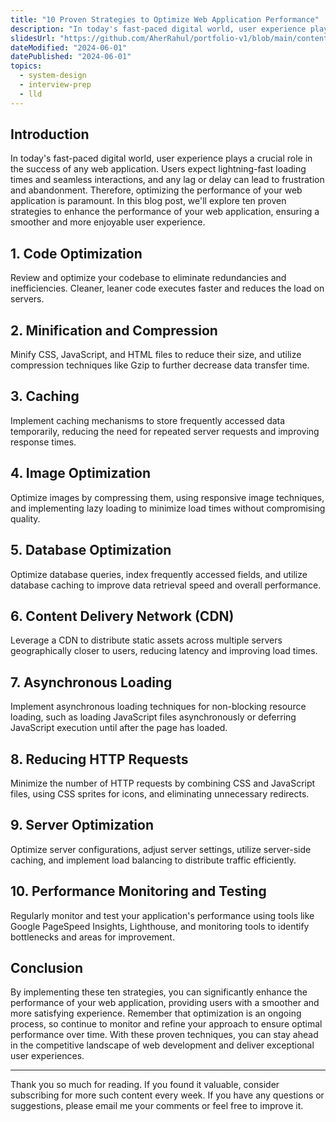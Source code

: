 ```yaml
---
title: "10 Proven Strategies to Optimize Web Application Performance"
description: "In today's fast-paced digital world, user experience plays a crucial role in the success of any web application. Users expect lightning-fast loading times and seamless interactions, and any lag or delay can lead to frustration and abandonment. Therefore, optimizing the performance of your web application is paramount. In this blog post, we'll explore ten proven strategies to enhance the performance of your web application, ensuring a smoother and more enjoyable user experience."
slidesUrl: "https://github.com/AherRahul/portfolio-v1/blob/main/content/articles/web-application-performance.md"
dateModified: "2024-06-01"
datePublished: "2024-06-01"
topics:
  - system-design
  - interview-prep
  - lld
---
```


## Introduction
In today's fast-paced digital world, user experience plays a crucial role in the success of any web application. Users expect lightning-fast loading times and seamless interactions, and any lag or delay can lead to frustration and abandonment. Therefore, optimizing the performance of your web application is paramount. In this blog post, we'll explore ten proven strategies to enhance the performance of your web application, ensuring a smoother and more enjoyable user experience.

## 1. Code Optimization
Review and optimize your codebase to eliminate redundancies and inefficiencies. Cleaner, leaner code executes faster and reduces the load on servers.

## 2. Minification and Compression
Minify CSS, JavaScript, and HTML files to reduce their size, and utilize compression techniques like Gzip to further decrease data transfer time.

## 3. Caching
Implement caching mechanisms to store frequently accessed data temporarily, reducing the need for repeated server requests and improving response times.

## 4. Image Optimization
Optimize images by compressing them, using responsive image techniques, and implementing lazy loading to minimize load times without compromising quality.

## 5. Database Optimization
Optimize database queries, index frequently accessed fields, and utilize database caching to improve data retrieval speed and overall performance.

## 6. Content Delivery Network (CDN)
Leverage a CDN to distribute static assets across multiple servers geographically closer to users, reducing latency and improving load times.

## 7. Asynchronous Loading
Implement asynchronous loading techniques for non-blocking resource loading, such as loading JavaScript files asynchronously or deferring JavaScript execution until after the page has loaded.

## 8. Reducing HTTP Requests
Minimize the number of HTTP requests by combining CSS and JavaScript files, using CSS sprites for icons, and eliminating unnecessary redirects.

## 9. Server Optimization
Optimize server configurations, adjust server settings, utilize server-side caching, and implement load balancing to distribute traffic efficiently.

## 10. Performance Monitoring and Testing
Regularly monitor and test your application's performance using tools like Google PageSpeed Insights, Lighthouse, and monitoring tools to identify bottlenecks and areas for improvement.

## Conclusion
By implementing these ten strategies, you can significantly enhance the performance of your web application, providing users with a smoother and more satisfying experience. Remember that optimization is an ongoing process, so continue to monitor and refine your approach to ensure optimal performance over time. With these proven techniques, you can stay ahead in the competitive landscape of web development and deliver exceptional user experiences.





















---

Thank you so much for reading. If you found it valuable, consider subscribing for more such content every week. If you have any questions or suggestions, please email me your comments or feel free to improve it.

